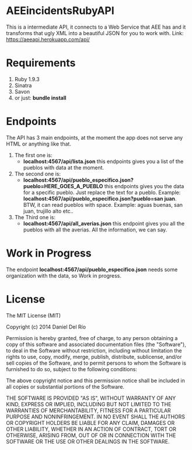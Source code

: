 AEEincidentsRubyAPI
================

This is a intermediate API, it connects to a Web Service that AEE has and it transforms that ugly XML into a 
beautiful JSON for you to work with.
Link: https://aeeapi.herokuapp.com/api/

Requirements
=============
1. Ruby 1.9.3
2. Sinatra
3. Savon
4. or just: **bundle install**

Endpoints
===========

The API has 3 main endpoints, at the moment the app does not serve any HTML or anything like that.

1. The first one is: 
	* **localhost:4567/api/lista.json**
	this endpoints gives you a list of the pueblos with data at the moment.
2. The second one is: 
	* **localhost:4567/api/pueblo_especifico.json?pueblo=HERE_GOES_A_PUEBLO** 
	this endpoints gives you the data 
for a specific pueblo. Just replace the text for a pueblo. Example: **localhost:4567/api/pueblo_especifico.json?pueblo=san juan**. BTW, it can read pueblos with space. Example: aguas buenas, san juan, trujillo alto etc..
3. The Third one is: 
	* **localhost:4567/api/all_averias.json**
	this endpoint gives you all the pueblos with all the averias. All the information, we can say.

Work in Progress
=================
The endpoint **localhost:4567/api/pueblo_especifico.json** needs some organization with the data, so Work in progress.


License
============
The MIT License (MIT)

Copyright (c) 2014 Daniel Del Río

Permission is hereby granted, free of charge, to any person obtaining a copy
of this software and associated documentation files (the "Software"), to deal
in the Software without restriction, including without limitation the rights
to use, copy, modify, merge, publish, distribute, sublicense, and/or sell
copies of the Software, and to permit persons to whom the Software is
furnished to do so, subject to the following conditions:

The above copyright notice and this permission notice shall be included in
all copies or substantial portions of the Software.

THE SOFTWARE IS PROVIDED "AS IS", WITHOUT WARRANTY OF ANY KIND, EXPRESS OR
IMPLIED, INCLUDING BUT NOT LIMITED TO THE WARRANTIES OF MERCHANTABILITY,
FITNESS FOR A PARTICULAR PURPOSE AND NONINFRINGEMENT. IN NO EVENT SHALL THE
AUTHORS OR COPYRIGHT HOLDERS BE LIABLE FOR ANY CLAIM, DAMAGES OR OTHER
LIABILITY, WHETHER IN AN ACTION OF CONTRACT, TORT OR OTHERWISE, ARISING FROM,
OUT OF OR IN CONNECTION WITH THE SOFTWARE OR THE USE OR OTHER DEALINGS IN
THE SOFTWARE.
